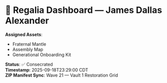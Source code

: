 # 🧬 Regalia Dashboard — James Dallas Alexander

**Assigned Assets**:
- Fraternal Mantle
- Assembly Map
- Generational Onboarding Kit

**Status**: ✅ Consecrated  
**Timestamp**: 2025-09-18T23:29:00 CDT  
**ZIP Manifest Sync**: Wave 21 — Vault 1 Restoration Grid
